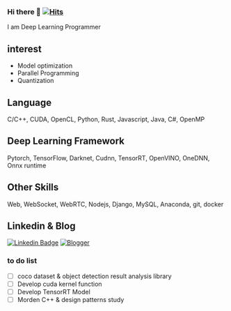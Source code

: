 ### Hi there 👋 [![Hits](https://hits.seeyoufarm.com/api/count/incr/badge.svg?url=https%3A%2F%2Fgithub.com%2Fyester31&count_bg=%2379C83D&title_bg=%23555555&icon=&icon_color=%23E7E7E7&title=hits&edge_flat=false)](https://hits.seeyoufarm.com)

I am Deep Learning Programmer

<!--![yester31's github stats](https://github-readme-stats.vercel.app/api?username=yester31&show_icons=true)-->

## interest
- Model optimization
- Parallel Programming
- Quantization

## Language
C/C++, CUDA, OpenCL, Python, Rust, Javascript, Java, C#, OpenMP

## Deep Learning Framework
Pytorch, TensorFlow, Darknet, Cudnn, TensorRT, OpenVINO, OneDNN, Onnx runtime

## Other Skills
Web, WebSocket, WebRTC, Nodejs, Django, MySQL, Anaconda, git, docker

## Linkedin & Blog
[![Linkedin Badge](https://img.shields.io/badge/-LinkedIn-blue?style=flat-square&logo=Linkedin&logoColor=white&link=https://www.linkedin.com/in/yh-park)](https://www.linkedin.com/in/yh-park) 
[![Blogger](http://img.shields.io/badge/-Tech%20blog-green?style=flat-square&logo=Blogger&logoColor=white&link=https://blog.naver.com/yester31/)](https://blog.naver.com/yester31/)

### to do list
 - [ ] coco dataset & object detection result analysis library
 - [ ] Develop cuda kernel function
 - [ ] Develop TensorRT Model
 - [ ] Morden C++ & design patterns study 
